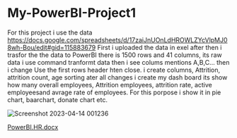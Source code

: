 # My-PowerBI-Project1
For this project i use the data https://docs.google.com/spreadsheets/d/17zaiJnUOnLdHROWLZYcVlpMJ08wh-Bou/edit#gid=115883679
First i uploaded the data in exel after then   i trasfor the the data to PowerBI
there is 1500 rows and 41 columns, its raw data i use command tranformt data then i see colums mentions A,B,C...
then i change Use the first rows header hten close. i create  columns,  Attrition,  attrition count, age sorting
ater all changes i create my dash board its show how many  overall employees, Attrition employees, attrition rate, active employeesand avrage rate of employees.
For this porpose i show it in pie chart, baarchart, donate chart etc.


![Screenshot 2023-04-14 001236](https://user-images.githubusercontent.com/129103686/231907545-d979365a-01f5-4d5c-8865-30e2f0287b25.png)

[PowerBI.HR.docx](https://app.powerbi.com/groups/me/reports/c5af85a2-d7da-4f65-8636-fc674b23e153/ReportSection)



